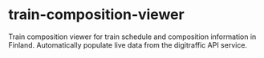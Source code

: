 # train-composition-viewer
Train composition viewer for train schedule and composition information in Finland. Automatically populate  live data from the digitraffic API service.
